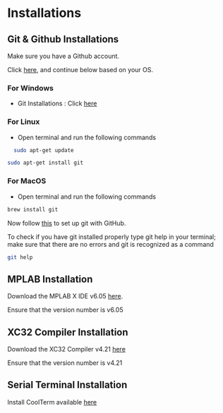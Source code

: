 # Installations

## Git & Github Installations

Make sure you have a Github account.

Click [here](https://github.com/), and continue below based on your OS.

### For Windows

- Git Installations : Click [here](https://git-scm.com/downloads)

### For Linux

- Open terminal and run the following commands

```bash
  sudo apt-get update
  ```

  ```bash
  sudo apt-get install git
  ```

### For MacOS

- Open terminal and run the following commands

```bash
brew install git
```

Now follow [this](https://git-scm.com/book/en/v2/GitHub-Account-Setup-and-Configuration#:~:text=The%20first%20thing%20you%20need,Sign%20up%20for%20GitHub%E2%80%9D%20button) to set up git with GitHub.

To check if you have git installed properly type git help in your terminal; make sure that there are no errors and git is recognized as a command

```bash
git help
```

## MPLAB Installation

Download the MPLAB X IDE v6.05 [here](https://www.microchip.com/en-us/tools-resources/develop/mplab-x-ide#tabs).

Ensure that the version number is v6.05

## XC32 Compiler Installation

Download the XC32 Compiler v4.21 [here](https://www.microchip.com/en-us/tools-resources/develop/mplab-xc-compilers/downloads-documentation#XC32)

Ensure that the version number is v4.21

## Serial Terminal Installation

Install CoolTerm available [here](http://freeware.the-meiers.org/)
